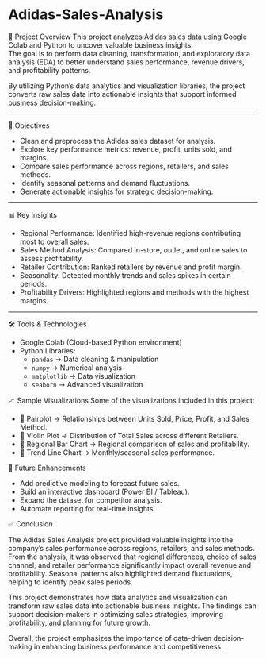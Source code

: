 # Adidas-Sales-Analysis

📌 Project Overview
This project analyzes Adidas sales data using Google Colab and Python to uncover valuable business insights.  
The goal is to perform data cleaning, transformation, and exploratory data analysis (EDA) to better understand sales performance, revenue drivers, and profitability patterns.  

By utilizing Python’s data analytics and visualization libraries, the project converts raw sales data into actionable insights that support informed business decision-making.  

---

🎯 Objectives
- Clean and preprocess the Adidas sales dataset for analysis.  
- Explore key performance metrics: revenue, profit, units sold, and margins.  
- Compare sales performance across regions, retailers, and sales methods.  
- Identify seasonal patterns and demand fluctuations.  
- Generate actionable insights for strategic decision-making.  

---

📊 Key Insights
- Regional Performance: Identified high-revenue regions contributing most to overall sales.  
- Sales Method Analysis: Compared in-store, outlet, and online sales to assess profitability.  
- Retailer Contribution: Ranked retailers by revenue and profit margin.  
- Seasonality: Detected monthly trends and sales spikes in certain periods.  
- Profitability Drivers: Highlighted regions and methods with the highest margins.  

---

🛠️ Tools & Technologies
- Google Colab (Cloud-based Python environment)  
- Python Libraries:  
  - `pandas` → Data cleaning & manipulation  
  - `numpy` → Numerical analysis  
  - `matplotlib` → Data visualization  
  - `seaborn` → Advanced visualization  

 📈 Sample Visualizations
Some of the visualizations included in this project:  
- 📌 Pairplot → Relationships between Units Sold, Price, Profit, and Sales Method.  
- 📌 Violin Plot → Distribution of Total Sales across different Retailers.  
- 📌 Regional Bar Chart → Regional comparison of sales and profitability.  
- 📌 Trend Line Chart → Monthly/seasonal sales performance.


🔮 Future Enhancements
- Add predictive modeling to forecast future sales.  
- Build an interactive dashboard (Power BI / Tableau).  
- Expand the dataset for competitor analysis.  
- Automate reporting for real-time insights
  

 ✅ Conclusion

The Adidas Sales Analysis project provided valuable insights into the company’s sales performance across regions, retailers, and sales methods.  
From the analysis, it was observed that regional differences, choice of sales channel, and retailer performance significantly impact overall revenue and profitability. Seasonal patterns also highlighted demand fluctuations, helping to identify peak sales periods.  

This project demonstrates how data analytics and visualization can transform raw sales data into actionable business insights. The findings can support decision-makers in optimizing sales strategies, improving profitability, and planning for future growth.  

Overall, the project emphasizes the importance of data-driven decision-making in enhancing business performance and competitiveness.
